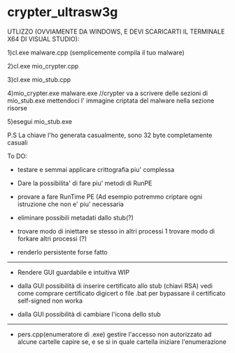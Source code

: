 # crypter_ultrasw3g
UTLIZZO (OVVIAMENTE DA WINDOWS, E DEVI SCARICARTI IL TERMINALE X64 DI VISUAL STUDIO):

1)cl.exe malware.cpp (semplicemente compila il tuo malware)

2)cl.exe mio_crypter.cpp

3)cl.exe mio_stub.cpp

4)mio_crypter.exe malware.exe  //crypter va a scrivere delle sezioni di mio_stub.exe mettendoci l' immagine criptata del malware nella sezione risorse

5)esegui mio_stub.exe


P.S La chiave l'ho generata casualmente, sono 32 byte completamente casuali



To DO:

- testare e semmai applicare crittografia piu' complessa

- Dare la possibilita' di fare piu' metodi di RunPE

- provare  a fare RunTime PE (Ad esempio potremmo criptare ogni istruzione che non e' piu' necessaria

- eliminare possibili metadati dallo stub(?)

- trovare modo di iniettare se stesso in altri processi
    1 trovare modo di forkare altri processi (?)
    
- renderlo persistente
    forse fatto 
- ---------------------------------------------- -

- Rendere GUI guardabile e intuitiva
    WIP

- dalla GUI possibilità di inserire certificato allo stub (chiavi RSA)
    vedi come comprare certificato digicert o file .bat per bypassare
    il certificato self-signed non worka 
    
- dalla GUI possibilità di cambiare l'icona dello stub
- ------------------------------------------------------------- -

- pers.cpp(enumeratore di .exe) gestire l'accesso non autorizzato ad alcune cartelle
    capire se, e se si in quale cartella iniziare l'enumerazione
 




